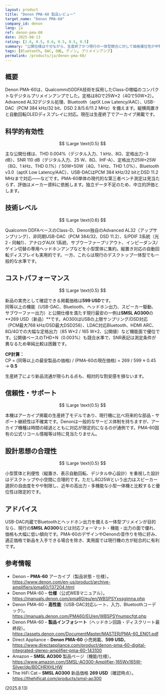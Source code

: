 ```yaml
---
layout: product
title: "Denon PMA-60 製品レビュー"
target_name: "Denon PMA-60"
company_id: denon
lang: ja
ref: denon-pma-60
date: 2025-08-13
rating: [2.6, 0.5, 0.6, 0.5, 0.5, 0.5]
summary: "公開仕様は十分ながら、生産終了かつ現行の一体型競合に対して価格優位性が中程度のコンパクトClass-Dプリメイン"
tags: [Bluetooth, DAC, D級, デノン, プリメインアンプ]
permalink: /products/ja/denon-pma-60/
---
```

## 概要

Denon PMA-60は、QualcommのDDFA技術を採用したClass-D増幅のコンパクトなデジタルプリメインアンプでした。定格は8Ωで25W×2（4Ωで50W×2）。Advanced AL32デジタル処理、Bluetooth（aptX Low Latency/AAC）、USB-DAC（PCM 384 kHz/32 bit、DSD 2.8/5.6/11.2 MHz）を備えます。縦横両置きと自動回転OLEDディスプレイに対応。現在は生産終了でアーカイブ掲載です。

## 科学的有効性

$$ \Large \text{0.5} $$

主な公開仕様は、THD 0.004%（デジタル入力、1 kHz、8Ω、定格出力−3 dB）、SNR 110 dB（デジタル入力、25 W、8Ω、IHF-A）、定格出力25W+25W（8Ω、1 kHz、THD 0.1%）/ 50W+50W（4Ω、1 kHz、THD 1.0%）、Bluetooth v3.0（aptX Low Latency/AAC）、USB-DACはPCM 384 kHz/32 bitとDSD 11.2 MHzまで対応――などです。PMA-60単体の現代的な第三者ベンチ測定は見当たらず、評価はメーカー資料に依拠します。独立データ不足のため、中立的評価とします。

## 技術レベル

$$ \Large \text{0.6} $$

Qualcomm DDFAベースのClass-D、Denon独自のAdvanced AL32（アップサンプリング）、非同期USB-DAC（PCM 384/32、DSD 11.2）、S/PDIF 3系統（光2・同軸1）、アナログAUX 1系統、サブウーファープリアウト、インピーダンス/ゲイン切替の専用ヘッドホンアンプなどを小型筐体に集約。縦置き対応の自動回転ディスプレイも実用的です。一方、これらは現行のデスクトップ一体型でも一般的な水準です。

## コストパフォーマンス

$$ \Large \text{0.5} $$

新品の実売として確認できる掲載価格は**599 USD**です。  
同等以上の機能（USB-DAC、Bluetooth、ヘッドホン出力、スピーカー駆動、サブウーファー出力）と公開仕様を満たす現行最安の一例は**SMSL AO300**の**269 USD（新品）**です。AO300はUSBの上限サンプリング/DSD対応（PCM最大768 kHz/DSD最大DSD256）、LDAC対応Bluetooth、HDMI ARC、8Ω/4Ωでの大幅な定格出力（85 W×2 / 165 W×2、公開値）など機能面で優位です。公開値ベースのTHD+N（0.003%）も競合水準で、SNR表記は測定条件が異なるため単純比較は困難です。

**CP計算：**  
CP = (同等以上の最安製品の価格) / (PMA-60の現在価格) = 269 / 599 ≈ 0.45 → **0.5**

生産終了により新品流通が限られる点も、相対的な割安感を損ないます。

## 信頼性・サポート

$$ \Large \text{0.5} $$

本機はアーカイブ掲載の生産終了モデルであり、現行機に比べ将来的な部品・サポート継続性は不確実です。Denonは一般的なサービス体制を持ちますが、アーカイブ機種は時間の経過とともに対応が限定的になるのが通例です。PMA-60固有の公式リコール情報等は特に見当たりません。

## 設計思想の合理性

$$ \Large \text{0.5} $$

小型筐体と利便性（縦置き、表示自動回転、デジタル中心設計）を重視した設計はデスクトップや小空間に合理的です。ただし8Ω25Wという出力はスピーカー選択の自由度をやや制限し、近年の高出力・多機能な小型一体機と比較すると優位性は限定的です。

## アドバイス

USB-DAC内蔵でBluetoothとヘッドホン出力を備える一体型プリメインが目的なら、現行の**SMSL AO300**などは対応フォーマット・機能・出力の面で優れ、価格も大幅に低い傾向です。PMA-60のデザインやDenonの音作りを特に好み、適正価格で新品を入手できる場合を除き、実用面では現行機の方が総合的に有利です。

## 参考情報

- Denon – **PMA-60** アーカイブ（製品状態・仕様）。  
  https://www.denon.com/en-us/product/archive-amplifiers/pma60/137204.html
- Denon PMA-60 – **仕様**（公式WEBマニュアル）。  
  https://manuals.denon.com/pma60/eu/en/WBSPSYxssgimna.php
- Denon PMA-60 – **高性能**（USB-DAC対応レート、入力、Bluetoothコーデック）。  
  https://manuals.denon.com/PMA60/EU/en/WBSPSYnumpcfgt.php
- Denon PMA-60 – **製品インフォシート**（ヘッドホン回路・ディスクリート最終段）。  
  https://assets.denon.com/DocumentMaster/MASTER/PMA-60_EN01.pdf
- Direct Appliance – **Denon PMA-60** 小売掲載、**599 USD**。  
  https://www.directappliance.com/product/denon-pma-60-digital-integrated-stereo-amplifier-pma-60-143100
- Amazon – **SMSL AO300** 製品ページ（機能/仕様）。  
  https://www.amazon.com/SMSL-AO300-Amplifier-165Wx165W-Silver/dp/B0CHRXHLHW
- The HiFi Cat – **SMSL AO300** 新品価格 **269 USD**（確認時点）。  
  https://thehificat.com/products/smsl-ao300

(2025.8.13)


